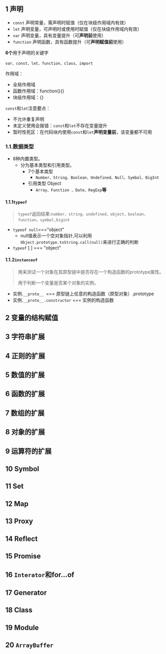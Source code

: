 ## 1  声明

- `const` 声明常量，需声明时赋值（仅在块级作用域内有效）
- `let` 声明变量，可声明时或使用时赋值（仅在块级作用域内有效）
- `var` 声明变量，具有变量提升（可**声明前**使用）
- `function` 声明函数，具有函数提升（可**声明赋值前**使用）

**6个**用于声明的关键字

`var、const、let、function、class、import`

作用域：

- 全局作用域
- 函数作用域：function(){}
- 块级作用域：{}

`const`和`let`注意要点：

- 不允许重复声明
- 未定义使用会报错：`const`和`let`不存在变量提升
- 暂时性死区：在代码块内使用`const`和`let`**声明变量前**，该变量都不可用

### 1.1.数据类型

- 8种内置类型。
  - 分为基本类型和引用类型。
    - 7个基本类型
      - `Number、String、Boolean、Undefined、Null、Symbol、BigInt`
    - 引用类型 Object
      - `Array、Function 、Date、RegExp`**等**

#### 1.1.1`typeof `

>  `typeof`返回结果:`number，string，undefined，object，boolean，function，symbol,bigint`

- `typeof null`==="object" 
  - null值表示一个空对象指针,可以利用`Object.prototype.toString.call(null)`来进行正确的判断
- `typeof`  [ ] === "object"

#### 1.1.2`instanceof`

> 用来测试一个对象在其原型链中是否存在一个构造函数的prototype属性。
>
> 用于判断一个变量是否某个对象的实例。

- 实例.`__proto__ `=== 原型链上任意的构造函数（原型对象）.prototype
- 实例.`__proto__.constructor` === 实例的构造函数

## 2  变量的结构赋值



## 3 字符串扩展

## 4 正则的扩展

## 5 数值的扩展

## 6 函数的扩展

## 7 数组的扩展

## 8 对象的扩展

## 9 运算符的扩展

## 10 Symbol

## 11 Set

## 12 Map

## 13 Proxy

## 14 Reflect

## 15 Promise

## 16 `Interator`和for...of

## 17 Generator

## 18 Class

## 19 Module

## 20 `ArrayBuffer`